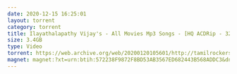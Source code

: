```yaml
---
date: 2020-12-15 16:25:01
layout: torrent
category: torrent
title: Ilayathalapathy Vijay's - All Movies Mp3 Songs - [HQ ACDRip - 320Kbps - 3.4GB]
size: 3.4GB
type: Video
torrent: https://web.archive.org/web/20200120105601/http://tamilrockers.ws/index.php?app=core&module=attach&section=attach&attach_id=6503
magnet: magnet:?xt=urn:btih:572238F9872F8BD53AB3567ED682443B568ADDC3&dn=www.TamilRockers.to%20-%20Star%20Collections%20-%20Ilayathalapathy%20Vijay%27s%20-%20All%20Movies%20Mp3%20Songs%20-%20%5bHQ%20ACDRip%20-%20320Kbps%20-%203.4GB%5d&tr=udp%3a%2f%2feddie4.nl%3a6969%2fannounce&tr=udp%3a%2f%2ftracker4.piratux.com%3a6969%2fannounce&tr=udp%3a%2f%2ftracker.pomf.se%2fannounce&tr=%2audp%3a%2f%2fopen.demonii.com%3a1337%2fannounce&tr=udp%3a%2f%2feddie4.nl%3a6969%2fannounce&tr=udp%3a%2f%2ftracker4.piratux.com%3a6969%2fannounce&tr=udp%3a%2f%2ftracker.pomf.se%2fannounce&tr=udp%3a%2f%2f9.rarbg.com%3a2710%2fannounce&tr=http%3a%2f%2ftracker.aletorrenty.pl%3a2710%2fannounce&tr=udp%3a%2f%2ftracker.blackunicorn.xyz%3a6969%2fannounce&tr=udp%3a%2f%2ftorrent.gresille.org%3a80%2fannounce&tr=http%3a%2f%2fbt.careland.com.cn%3a6969%2fannounce&tr=http%3a%2f%2fexodus.desync.com%3a6969%2fannounce&tr=http%3a%2f%2fcoppersurfer.tk%3a6969%2fannounce
---
```

